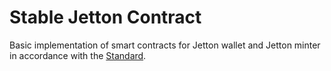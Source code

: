 # Stable Jetton Contract

Basic implementation of smart contracts for Jetton wallet and Jetton minter in accordance with the [Standard](https://github.com/ton-blockchain/TIPs/issues/74).
